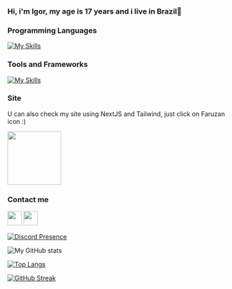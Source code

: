 ### Hi, i'm Igor, my age is 17 years and i live in Brazil👋

### Programming Languages

[![My Skills](https://skillicons.dev/icons?i=js,java,css,html,lua,python,react)](https://skillicons.dev)

### Tools and Frameworks

[![My Skills](https://skillicons.dev/icons?i=tailwind,bootstrap,vscode,visualstudio,idea,nextjs)](https://skillicons.dev)


### Site

U can also check my site using NextJS and Tailwind, just click on Faruzan icon :)

<a href="https://ayame.live" target="_blank" rel="noreferrer"><img src="https://i.pinimg.com/564x/d6/29/fe/d629fe6dcd67a584ba03ebcef3bd8f90.jpg" height="120"/></a>

### Contact me

 <a href="https://discord.com/users/AyameIgor#4479" target="_blank" rel="noreferrer"><img src="https://raw.githubusercontent.com/danielcranney/readme-generator/main/public/icons/socials/discord.svg" width="32" height="32"/></a> <a href="https://www.github.com/igortfreitas" target="_blank" rel="noreferrer"><img src="https://raw.githubusercontent.com/danielcranney/readme-generator/main/public/icons/socials/github.svg" width="32" height="32" /></a>

[![Discord Presence](https://lanyard.cnrad.dev/api/633308884936687629)](https://discord.com/users/633308884936687629)

 ![My GitHub stats](https://github-readme-stats.vercel.app/api?username=igortfreitas&count_private=true&theme=dracula)

 [![Top Langs](https://github-readme-stats.vercel.app/api/top-langs/?username=igortfreitas&layout=compact&theme=dracula)](https://github.com/anuraghazra/github-readme-stats)

 [![GitHub Streak](https://streak-stats.demolab.com/?user=igortfreitas&theme=buefy-dark)](https://git.io/streak-stats)
